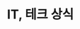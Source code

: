 ---
# An instance of the Accomplishments widget.
# Documentation: https://docs.hugoblox.com/page-builder/
widget: news
# This file represents a page section.
headless: true

# Order that this section appears on the page.
#weight: 40

# Note: `&shy;` is used to add a 'soft' hyphen in a long heading.
title: "IT, 테크 상식"
subtitle:

# Date format
#   Refer to https://docs.hugoblox.com/customization/#date-format
date_format: Jan 2006

# Accomplishments.
#   Add/remove as many `item` blocks below as you like.
#   `title`, `organization`, and `date_start` are the required parameters.
#   Leave other parameters empty if not required.
#   Begin multi-line descriptions with YAML's `|2-` multi-line prefix.
item:
  - certificate_url: https://page.stibee.com/subscriptions/33271
    date_end: ""
    date_start: "2021-01-25"
    description: ""
    organization: 코딩
    organization_url: https://page.stibee.com/subscriptions/33271
    title: 미라클 클레너
    url: ""
  - certificate_url:  https://byline.network/
    date_end: ""
    date_start: "2021-01-01"
    description: Formulated informed blockchain models, hypotheses, and use cases.
    organization: 코딩
    organization_url:  https://byline.network/
    title: 바이라인 네트워크
    url: ""
  - certificate_url: http://ilbuntok.com/
    date_end: "2020-12-21"
    date_start: "2020-07-01"
    description: ""
    organization: IT
    organization_url: http://ilbuntok.com/
    title: "일분톡"
    url: ""

design:
  columns: "1"
---